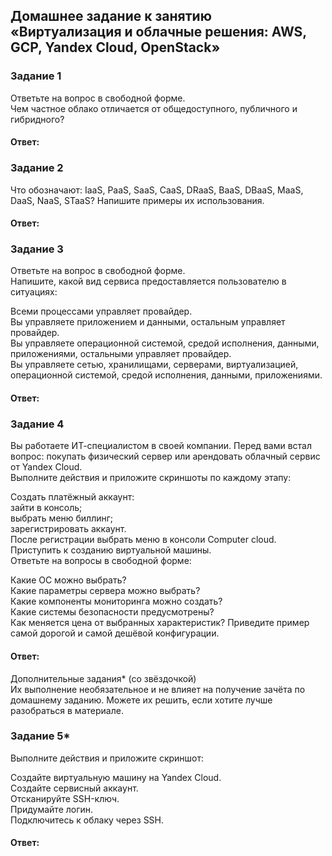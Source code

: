 ## Домашнее задание к занятию «Виртуализация и облачные решения: AWS, GCP, Yandex Cloud, OpenStack»  

### Задание 1  
Ответьте на вопрос в свободной форме.  
Чем частное облако отличается от общедоступного, публичного и гибридного?  

#### Ответ:  


### Задание 2  
Что обозначают: IaaS, PaaS, SaaS, CaaS, DRaaS, BaaS, DBaaS, MaaS, DaaS, NaaS, STaaS? Напишите примеры их использования.  

#### Ответ:  


### Задание 3  
Ответьте на вопрос в свободной форме.  
Напишите, какой вид сервиса предоставляется пользователю в ситуациях:  

Всеми процессами управляет провайдер.  
Вы управляете приложением и данными, остальным управляет провайдер.  
Вы управляете операционной системой, средой исполнения, данными, приложениями, остальными управляет провайдер.  
Вы управляете сетью, хранилищами, серверами, виртуализацией, операционной системой, средой исполнения, данными, приложениями.  

#### Ответ:  


### Задание 4  
Вы работаете ИТ-специалистом в своей компании. Перед вами встал вопрос: покупать физический сервер или арендовать облачный сервис от Yandex Cloud.  
Выполните действия и приложите скриншоты по каждому этапу:  

Создать платёжный аккаунт:  
зайти в консоль;  
выбрать меню биллинг;  
зарегистрировать аккаунт.  
После регистрации выбрать меню в консоли Computer cloud.  
Приступить к созданию виртуальной машины.  
Ответьте на вопросы в свободной форме:  

Какие ОС можно выбрать?  
Какие параметры сервера можно выбрать?  
Какие компоненты мониторинга можно создать?  
Какие системы безопасности предусмотрены?  
Как меняется цена от выбранных характеристик? Приведите пример самой дорогой и самой дешёвой конфигурации.  

#### Ответ:  


Дополнительные задания* (со звёздочкой)  
Их выполнение необязательное и не влияет на получение зачёта по домашнему заданию. Можете их решить, если хотите лучше разобраться в материале.  

### Задание 5*  
Выполните действия и приложите скриншот:  

Создайте виртуальную машину на Yandex Cloud.  
Создайте сервисный аккаунт.  
Отсканируйте SSH-ключ.  
Придумайте логин.  
Подключитесь к облаку через SSH.  

#### Ответ:  


